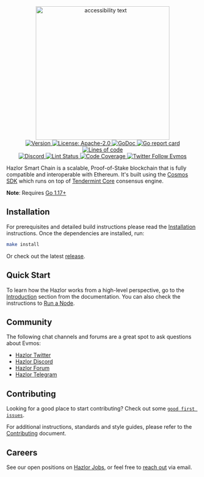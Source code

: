 <!--
parent:
  order: false
-->

<div align="center">
  <img src="https://pbs.twimg.com/profile_banners/1444536586931113988/1634030600/600x200" width="350" alt="accessibility text">
</div>

<!-- TODO: add banner -->
<!-- ![banner](docs/ethermint.jpg) -->

<div align="center">
  <a href="https://github.com/hazlorlabs/hsc/releases/latest">
    <img alt="Version" src="https://img.shields.io/github/tag/hazlorlabs/hsc.svg" />
  </a>
  <a href="https://github.com/hazlorlabs/hsc/blob/main/LICENSE">
    <img alt="License: Apache-2.0" src="https://img.shields.io/github/license/hazlorlabs/hsc.svg" />
  </a>
  <a href="https://pkg.go.dev/github.com/hazlorlabs/hsc">
    <img alt="GoDoc" src="https://godoc.org/github.com/hazlorlabs/hsc?status.svg" />
  </a>
  <a href="https://goreportcard.com/report/github.com/hazlorlabs/hsc">
    <img alt="Go report card" src="https://goreportcard.com/badge/github.com/hazlorlabs/hsc"/>
  </a>
  <a href="https://bestpractices.coreinfrastructure.org/projects/5018">
    <img alt="Lines of code" src="https://img.shields.io/tokei/lines/github/hazlorlabs/hsc">
  </a>
</div>
<div align="center">
  <a href="https://discord.gg/X6ZjdB4BEJ">
    <img alt="Discord" src="https://img.shields.io/discord/809048090249134080.svg" />
  </a>
  <a href="https://github.com/hazlorlabs/hsc/actions?query=branch%3Amain+workflow%3ALint">
    <img alt="Lint Status" src="https://github.com/hazlorlabs/hsc/actions/workflows/lint.yml/badge.svg?branch=main" />
  </a>
  <a href="https://codecov.io/gh/hazlorlabs/hsc">
    <img alt="Code Coverage" src="https://codecov.io/gh/hazlorlabs/hsc/branch/main/graph/badge.svg" />
  </a>
  <a href="https://twitter.com/HazlorLabs">
    <img alt="Twitter Follow Evmos" src="https://img.shields.io/twitter/follow/HazlorLabs"/>
  </a>
</div>

Hazlor Smart Chain is a scalable, Proof-of-Stake blockchain that is fully compatible and
interoperable with Ethereum. It's built using the [Cosmos SDK](https://github.com/cosmos/cosmos-sdk/) which runs on top of [Tendermint Core](https://github.com/tendermint/tendermint) consensus engine.

**Note**: Requires [Go 1.17+](https://golang.org/dl/)

## Installation

For prerequisites and detailed build instructions please read the [Installation](https://evmos.dev/quickstart/installation.html) instructions. Once the dependencies are installed, run:

```bash
make install
```

Or check out the latest [release](https://github.com/hazlorlabs/hsc/releases).

## Quick Start

To learn how the Hazlor works from a high-level perspective, go to the [Introduction](https://evmos.dev/intro/overview.html) section from the documentation. You can also check the instructions to [Run a Node](https://evmos.dev/quickstart/run_node.html).

## Community

The following chat channels and forums are a great spot to ask questions about Evmos:

- [Hazlor Twitter](https://twitter.com/HazlorLabs)
- [Hazlor Discord](https://discord.gg/X6ZjdB4BEJ)
- [Hazlor Forum](https://forum.cosmos.network/c/ethermint)
- [Hazlor Telegram](https://t.me/hazlorlabs)

## Contributing

Looking for a good place to start contributing? Check out some [`good first issues`](https://github.com/hazlorlabs/hsc/issues?q=is%3Aopen+is%3Aissue+label%3A%22good+first+issue%22).

For additional instructions, standards and style guides, please refer to the [Contributing](./CONTRIBUTING.md) document.

## Careers

See our open positions on [Hazlor Jobs](https://hazlor.com/), or feel free to [reach out](mailto:developers@hazlorlabs.com) via email.
